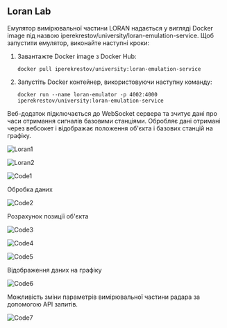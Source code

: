 ## Loran Lab
Емулятор вимірювальної частини LORAN надається у вигляді Docker image під назвою iperekrestov/university/loran-emulation-service. Щоб запустити емулятор, виконайте наступні кроки:
1. Завантажте Docker image з Docker Hub:  
   ````
   docker pull iperekrestov/university:loran-emulation-service
   ````
2. Запустіть Docker контейнер, використовуючи наступну команду:  
   ````
   docker run --name loran-emulator -p 4002:4000 iperekrestov/university:loran-emulation-service 
   ```` 

Веб-додаток підключається до WebSocket сервера та зчитує дані про часи отримання сигналів базовими станціями. Обробляє дані отримані через вебсокет і відображає  положення об'єкта і базових станцій на графіку.  

![Loran1](./screenshots/loran1.png)

![Loran2](./screenshots/loran2.png)

![Code1](./screenshots/code1.png)

Обробка даних

![Code2](./screenshots/code2.png)

Розрахунок позиції об'єкта

![Code3](./screenshots/code3.png)

![Code4](./screenshots/code4.png)

![Code5](./screenshots/code5.png)

Відображення даних на графіку

![Code6](./screenshots/code6.png)

Можливість зміни параметрів вимірювальної частини радара за допомогою API запитів.  

![Code7](./screenshots/code7.png)



